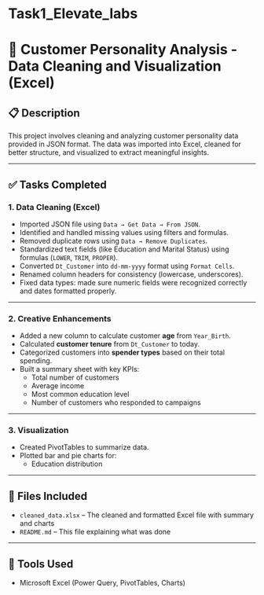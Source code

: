 # Task1_Elevate_labs
# 🧹 Customer Personality Analysis - Data Cleaning and Visualization (Excel)

## 📋 Description

This project involves cleaning and analyzing customer personality data provided in JSON format. The data was imported into Excel, cleaned for better structure, and visualized to extract meaningful insights.

---

## ✅ Tasks Completed

### 1. Data Cleaning (Excel)
- Imported JSON file using `Data → Get Data → From JSON`.
- Identified and handled missing values using filters and formulas.
- Removed duplicate rows using `Data → Remove Duplicates`.
- Standardized text fields (like Education and Marital Status) using formulas (`LOWER`, `TRIM`, `PROPER`).
- Converted `Dt_Customer` into `dd-mm-yyyy` format using `Format Cells`.
- Renamed column headers for consistency (lowercase, underscores).
- Fixed data types: made sure numeric fields were recognized correctly and dates formatted properly.

---

### 2. Creative Enhancements
- Added a new column to calculate customer **age** from `Year_Birth`.
- Calculated **customer tenure** from `Dt_Customer` to today.
- Categorized customers into **spender types** based on their total spending.
- Built a summary sheet with key KPIs:
  - Total number of customers
  - Average income
  - Most common education level
  - Number of customers who responded to campaigns

---

### 3. Visualization
- Created PivotTables to summarize data.
- Plotted bar and pie charts for:
  - Education distribution
  

---

## 📁 Files Included
- `cleaned_data.xlsx` – The cleaned and formatted Excel file with summary and charts
- `README.md` – This file explaining what was done

---

## 📌 Tools Used
- Microsoft Excel (Power Query, PivotTables, Charts)
